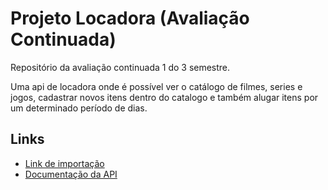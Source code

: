 # Projeto Locadora (Avaliação Continuada)
Repositório da avaliação continuada 1 do 3 semestre.

Uma api de locadora onde é possível ver o catálogo de filmes, series e jogos, cadastrar novos itens dentro do catalogo e também alugar itens por um determinado período de dias.

## Links
* [Link de importação](https://www.postman.com/collections/a363bafbf9f50dcff7f7)
* [Documentação da API](https://documenter.getpostman.com/view/6669456/TVCgznoz#3aa20c9a-09b3-44c2-ae6a-a5b625daa9f5)
